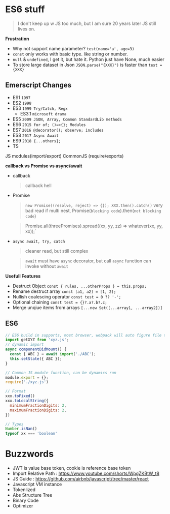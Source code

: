 # ES6 stuff
> I don't keep up w JS too much, but I am sure 20 years later JS still lives on.


**Frustration**
- Why not support name parameter? `test(name='a', age=3)`
- `const` only works with basic type. like string or number.
- `null` & `undefined`, I get it, but hate it. Python just have None, much easier
- To store large dataset in Json `JSON.parse("{XXX}")` is faster than `test = {XXX}`

## Emerscript Changes
- ES1 `1997`
- ES2 `1998`
- ES3 `1999 Try/Catch, Regx`
  - ES3.1 `microsoft drama`
- ES5 `2009 JSON, Array, Common StandardLib methods`
- ES6 `2015 for of; ()=>{}; Modules`
- ES7 `2016 @decorator(); observe; includes`
- ES8 `2017 Async Await`
- ES9 `2018 {...others};`
- TS


JS modules(import/export)
CommonJS (require/exports)

**callback vs Promise vs async/await**  
- callback
  > callback hell
- Promise
  > `new Promise((resolve, reject) => {}); XXX.then().catch()`   very bad read if multi nest, Promise(`blocking code`).then(`not blocking code`)

  > Promise.all(threePromises).spread((xx, yy, zz) => whatever(xx, yy, xx));`
- `async await, try, catch`
  > cleaner read, but still complex

  > `await` must have `async` decorator, but call `async` function can invoke without `await`

**Usefull Features**
- Destruct Object `const { rules, ...otherProps } = this.props;`
- Rename destruct array `const [a1, a2] = [1, 2];`
- Nullish coalescing operator `const test = 0 ?? '-';`
- Optional chaining `const test = {}?.a?.b?.c;`
- Merge unqiue items from arrays `[...new Set([...array1, ...array2])]`



## ES6
```js
// ES6 build in supports, most browser, webpack will auto figure file type
import getXYZ from 'xyz.js';
// dynamic import
async componentDidMount() {
  const { ABC } = await import('./ABC');
  this.setState({ ABC });
}

// Common JS module function, can be dynamics run
module.export = {};
require('./xyz.js')

// Format
xxx.toFixed()
xxx.toLocalString({
  minimumFractionDigits: 2,
  maximumFractionDigits: 2,
})

// Types
Number.isNan()
typeof xx === 'boolean'
```

# Buzzwords
- JWT is value base token, cookie is reference base token
- Import Relative Path : <https://www.youtube.com/shorts/WpgZKBtW_t8>
- JS Guide : <https://github.com/airbnb/javascript/tree/master/react>
- Javascript VM instance
- Tokenlized
- Abs Structure Tree
- Binary Code
- Optimizer